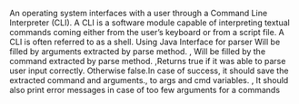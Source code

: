 An operating system interfaces with a user through a Command Line Interpreter (CLI). A CLI is a software module capable of interpreting textual commands coming either from the user’s keyboard or from a script file. A CLI is often referred to as a shell.
Using Java
Interface for parser
Will be filled by arguments extracted by parse method. , Will be filled by the command extracted by parse method. ,Returns true if it was able to parse user input correctly. Otherwise false.In case of success, it should save the extracted command and arguments., to args and cmd variables. , It should also print error messages in case of too few arguments for a commands
